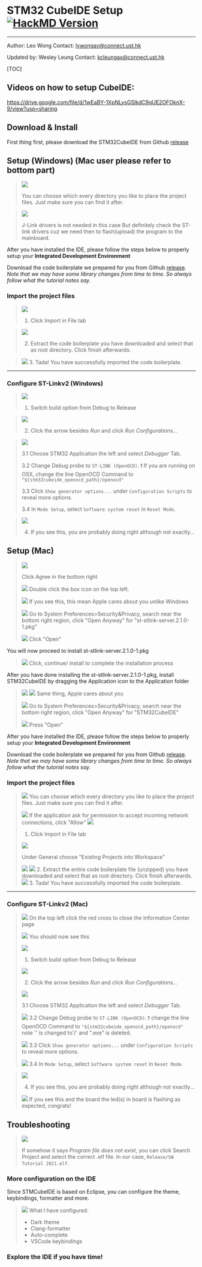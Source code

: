 # STM32 CubeIDE Setup [![HackMD Version](https://img.shields.io/badge/Made%20with-HackMD-1f425f.svg)](https://hackmd.io/EKwF2Tc8TWK7X9p48fZfXw)

---

Author: Leo Wong
Contact: lywongav@connect.ust.hk

Updated by: Wesley Leung
Contact: kcleungax@connect.ust.hk

[TOC]

## Videos on how to setup CubeIDE:
https://drive.google.com/file/d/1wEaBY-1XpNLysGSlkdC9qUE2OFOknX-9/view?usp=sharing

## Download & Install

First thing first, please download the STM32CubeIDE from Github [release](https://github.com/UST-Robotics-Team/Software-Tutorial-2022/releases/tag/Installer)

## Setup (Windows) (Mac user please refer to bottom part)

> ![](https://i.imgur.com/s3DFKCY.png)
> 
> You can choose which every directory you like to place the project files. Just make sure you can find it after.

> ![](https://i.imgur.com/huv0HIY.png)
> 
> J-Link drivers is not needed in this case
> But definitely check the ST-link drivers cuz we need then to flash(upload) the program to the mainboard.

After you have installed the IDE, please follow the steps below to properly setup your **Integrated Development Environment**

Download the code boilerplate we prepared for you from Github [release](https://github.com/HKUST-Robotics-Team/HKUST-Robotics-Team-SW-Tutorial-2021/releases/tag/code_v2.0).
_Note that we may have some library changes from time to time. So always follow what the tutorial notes say._

### Import the project files

> ![](https://i.imgur.com/eEuOorp.jpg)
>
> 1. Click Import in File tab

> ![](https://i.imgur.com/cTfTDIK.jpg)
> 
> 2. Extract the code boilerplate you have downloaded and select that as root directory. Click finish afterwards.

> ![](https://i.imgur.com/fjDdL1M.jpg)
> 3. Tada! You have successfully imported the code boilerplate.

---

### Configure ST-Linkv2 (Windows)

> ![](https://i.imgur.com/TNJrgms.png)
>
> 1. Switch build option from Debug to Release

> ![](https://i.imgur.com/8XwVtFQ.png)
>
> 2. Click the arrow besides _Run_ and click _Run Configurations..._

> ![](https://i.imgur.com/AtQTnB6.png)
> 
> 3.1 Choose STM32 Application the left and select _Debugger_ Tab.
> 
> 3.2 Change Debug probe to `ST-LINK (OpenOCD)`. :heavy_exclamation_mark: If you are running on OSX, change the line OpenOCD Command to `"${stm32cubeide_openocd_path}/openocd"`
> 
> 3.3 Click `Show generator options...` under `Configuration Scripts` to reveal more options.
> 
> 3.4 In `Mode Setup`, select `Software system reset` in `Reset Mode`.

> ![](https://i.imgur.com/Wa5m30S.png)
> 
> 4. If you see this, you are probably doing right although not exactly...

## Setup (Mac)

> ![](https://i.imgur.com/7IjBmYe.png)
> 
> Click Agree in the bottom right
> 
> ![](https://i.imgur.com/eTFKAw1.png)
> Double click the box icon on the top left.
> 
> ![](https://i.imgur.com/2a6pI0n.png)
> If you see this, this mean Apple cares about you unlike Windows
> 
> ![](https://i.imgur.com/cW9vxLR.png)
> Go to System Preferences>Security&Privacy, search near the bottom right region, click "Open Anyway" for "st-stlink-server.2.1.0-1.pkg"
> 
> ![](https://i.imgur.com/JZg4w0E.png)
> Click "Open"

You will now proceed to install st-stlink-server.2.1.0-1.pkg

> ![](https://i.imgur.com/eJkFhn6.png)
> Click, continue/ install to complete the installation process

After you have done installing the st-stlink-server.2.1.0-1.pkg, install STM32CubeIDE by dragging the Application icon to the Application folder

> ![](https://i.imgur.com/Za7b8Bk.png)
> ![](https://i.imgur.com/f4IjzMD.png)
> Same thing, Apple cares about you
> 
> ![](https://i.imgur.com/CXkEcpq.png)
> Go to System Preferences>Security&Privacy, search near the bottom right region, click "Open Anyway" for "STM32CubelDE"
>
> ![](https://i.imgur.com/Lb9cFD5.png)
> Press "Open"

After you have installed the IDE, please follow the steps below to properly setup your **Integrated Development Environment**

Download the code boilerplate we prepared for you from Github [release](https://github.com/HKUST-Robotics-Team/HKUST-Robotics-Team-SW-Tutorial-2021/releases/tag/code_v2.0).
_Note that we may have some library changes from time to time. So always follow what the tutorial notes say._

### Import the project files
>
> ![](https://i.imgur.com/238rqEI.png)
> You can choose which every directory you like to place the project files. Just make sure you can find it after.
>
> ![](https://i.imgur.com/JMpsbJJ.png)
> If the application ask for permission to accept
incoming network connections, click "Allow"
> ![](https://i.imgur.com/C2rmwU9.jpg)
>
> 1. Click Import in File tab
> 
> ![](https://i.imgur.com/2znwChr.png)
>
> Under General choose "Existing Projects into Workspace"
>
> ![](https://i.imgur.com/Vrg630D.png)
> ![](https://i.imgur.com/EwspMdM.png)
> 2. Extract the entire code boilerplate file (unzipped) you have downloaded and select that as root directory. Click finish afterwards.
> ![](https://i.imgur.com/XUTurja.jpg)
> 3. Tada! You have successfully imported the code boilerplate.

---

### Configure ST-Linkv2 (Mac)

> ![](https://i.imgur.com/Ss2oFzC.jpg)
> On the top left click the red cross to close the Information Center page
>
> ![](https://i.imgur.com/FxREOI3.png)
> You should now see this
>
> ![](https://i.imgur.com/BEYLbee.png)
>    1. Switch build option from Debug to Release
> 
> ![](https://i.imgur.com/wCJXaKf.png)
>
> 2. Click the arrow besides _Run_ and click _Run Configurations..._
> >
> ![](https://i.imgur.com/QgjX5CL.png)
> 
> 3.1 Choose STM32 Application the left and select _Debugger_ Tab.
> 
> ![](https://i.imgur.com/Xk8Z7zA.png)
> 3.2 Change Debug probe to `ST-LINK (OpenOCD)`. :heavy_exclamation_mark: change the line OpenOCD Command to `"${stm32cubeide_openocd_path}/openocd"` note '\' is changed to'/' and ".exe" is deleted.
>
>![](https://i.imgur.com/kZNp90b.png)
>  3.3 Click `Show generator options...` under `Configuration Scripts` to reveal more options.
> 
> ![](https://i.imgur.com/jIGDNqo.png)
> 3.4 In `Mode Setup`, select `Software system reset` in `Reset Mode`.

> ![](https://i.imgur.com/Wa5m30S.png)
> 
> 4. If you see this, you are probably doing right although not exactly...
>
> ![](https://i.imgur.com/S6SgtOg.png)
> If you see this and the board the led(s) in board is flashing as expected, congrats!

## Troubleshooting
> ![](https://i.imgur.com/RFDg47S.png)
>
> If somehow it says *Program file does not exist*, you can click Search Project and select the correct .elf file. In our case, `Release/SW Tutorial 2021.elf`.
### More configuration on the IDE

Since STMCubeIDE is based on Eclipse, you can configure the theme, keybindings, formatter and more.

> ![](https://i.imgur.com/jeWyQcS.png)
> What I have configured:
>
> - Dark theme
> - Clang-formatter
> - Auto-complete
> - VSCode keybindings

### Explore the IDE if you have time!
